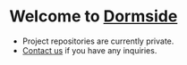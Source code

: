 # Welcome to [Dormside](https://dormside.com)

- Project repositories are currently private.
- [Contact us](mailto:dev@dormside.com) if you have any inquiries.

